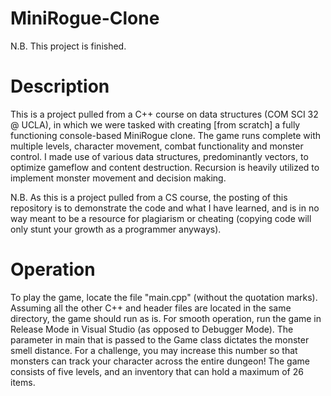 # MiniRogue-Clone
N.B. This project is finished.

# Description
This is a project pulled from a C++ course on data structures (COM SCI 32 @ UCLA), in which we were tasked with creating [from scratch] a fully functioning console-based MiniRogue clone. The game runs complete with multiple levels, character movement, combat functionality and monster control. I made use of various data structures, predominantly vectors, to optimize gameflow and content destruction. Recursion is heavily utilized to implement monster movement and decision making. 

N.B. As this is a project pulled from a CS course, the posting of this repository is to demonstrate the code and what I have learned, and is in no way meant to be a resource for plagiarism or cheating (copying code will only stunt your growth as a programmer anyways).

# Operation
To play the game, locate the file "main.cpp" (without the quotation marks). Assuming all the other C++ and header files are located in the same directory, the game should run as is. For smooth operation, run the game in Release Mode in Visual Studio (as opposed to Debugger Mode). The parameter in main that is passed to the Game class dictates the monster smell distance. For a challenge, you may increase this number so that monsters can track your character across the entire dungeon! The game consists of five levels, and an inventory that can hold a maximum of 26 items. 
